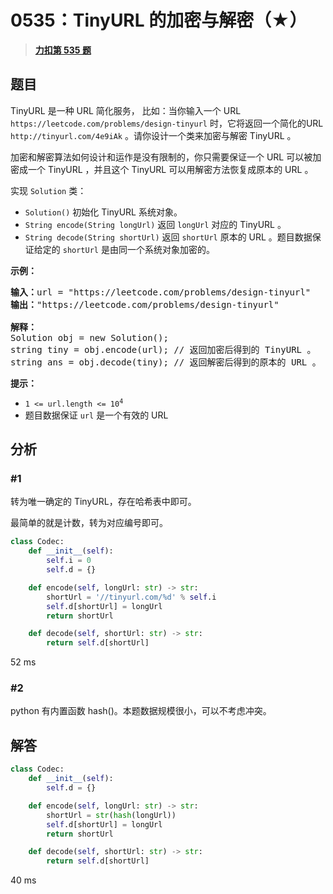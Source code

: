 # 0535：TinyURL 的加密与解密（★）


> <u>**[力扣第 535 题](https://leetcode.cn/problems/encode-and-decode-tinyurl/)**</u>

## 题目

<p>TinyURL 是一种 URL 简化服务， 比如：当你输入一个 URL <code>https://leetcode.com/problems/design-tinyurl</code> 时，它将返回一个简化的URL <code>http://tinyurl.com/4e9iAk</code> 。请你设计一个类来加密与解密 TinyURL 。</p>

<p>加密和解密算法如何设计和运作是没有限制的，你只需要保证一个 URL 可以被加密成一个 TinyURL ，并且这个 TinyURL 可以用解密方法恢复成原本的 URL 。</p>

<p>实现 <code>Solution</code> 类：</p>

<div class="original__bRMd">
<div>
<ul>
<li><code>Solution()</code> 初始化 TinyURL 系统对象。</li>
<li><code>String encode(String longUrl)</code> 返回 <code>longUrl</code> 对应的 TinyURL 。</li>
<li><code>String decode(String shortUrl)</code> 返回 <code>shortUrl</code> 原本的 URL 。题目数据保证给定的 <code>shortUrl</code> 是由同一个系统对象加密的。</li>
</ul>



<p><strong>示例：</strong></p>

<pre>
<strong>输入：</strong>url = "https://leetcode.com/problems/design-tinyurl"
<strong>输出：</strong>"https://leetcode.com/problems/design-tinyurl"

<strong>解释：</strong>
Solution obj = new Solution();
string tiny = obj.encode(url); // 返回加密后得到的 TinyURL 。
string ans = obj.decode(tiny); // 返回解密后得到的原本的 URL 。
</pre>



<p><strong>提示：</strong></p>

<ul>
<li><code>1 &lt;= url.length &lt;= 10<sup>4</sup></code></li>
<li>题目数据保证 <code>url</code> 是一个有效的 URL</li>
</ul>
</div>
</div>




## 分析

### #1

转为唯一确定的 TinyURL，存在哈希表中即可。

最简单的就是计数，转为对应编号即可。

```python
class Codec:
    def __init__(self):
        self.i = 0
        self.d = {}

    def encode(self, longUrl: str) -> str:
        shortUrl = '//tinyurl.com/%d' % self.i
        self.d[shortUrl] = longUrl
        return shortUrl

    def decode(self, shortUrl: str) -> str:
        return self.d[shortUrl]
```

52 ms

### #2

python 有内置函数 hash()。本题数据规模很小，可以不考虑冲突。

## 解答

```python
class Codec:
    def __init__(self):
        self.d = {}

    def encode(self, longUrl: str) -> str:
        shortUrl = str(hash(longUrl))
        self.d[shortUrl] = longUrl
        return shortUrl

    def decode(self, shortUrl: str) -> str:
        return self.d[shortUrl]
```

40 ms
